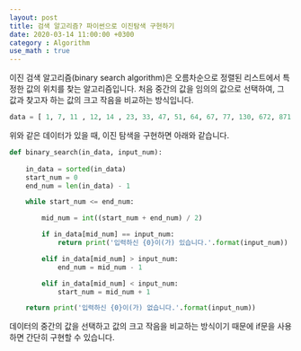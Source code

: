 ```yaml
---
layout: post
title: 검색 알고리즘? 파이썬으로 이진탐색 구현하기
date: 2020-03-14 11:00:00 +0300
category : Algorithm
use_math : true
---  
```


이진 검색 알고리즘(binary search algorithm)은 오름차순으로 정렬된 리스트에서 특정한 값의 위치를 찾는 알고리즘입니다. 처음 중간의 값을 임의의 값으로 선택하여, 그 값과 찾고자 하는 값의 크고 작음을 비교하는 방식입니다. 


```python
data = [ 1, 7, 11 , 12, 14 , 23, 33, 47, 51, 64, 67, 77, 130, 672, 871 
```

위와 같은 데이터가 있을 때, 이진 탐색을 구현하면 아래와 같습니다. 

```python
def binary_search(in_data, input_num):
    
    in_data = sorted(in_data)
    start_num = 0
    end_num = len(in_data) - 1

    while start_num <= end_num:

        mid_num = int((start_num + end_num) / 2)

        if in_data[mid_num] == input_num:
            return print('입력하신 {0}이(가) 있습니다.'.format(input_num))

        elif in_data[mid_num] > input_num:
            end_num = mid_num - 1

        elif in_data[mid_num] < input_num:
            start_num = mid_num + 1

    return print('입력하신 {0}이(가) 없습니다.'.format(input_num))
```

데이터의 중간의 값을 선택하고 값의 크고 작음을 비교하는 방식이기 때문에 if문을 사용하면 간단히 구현할 수 있습니다. 





